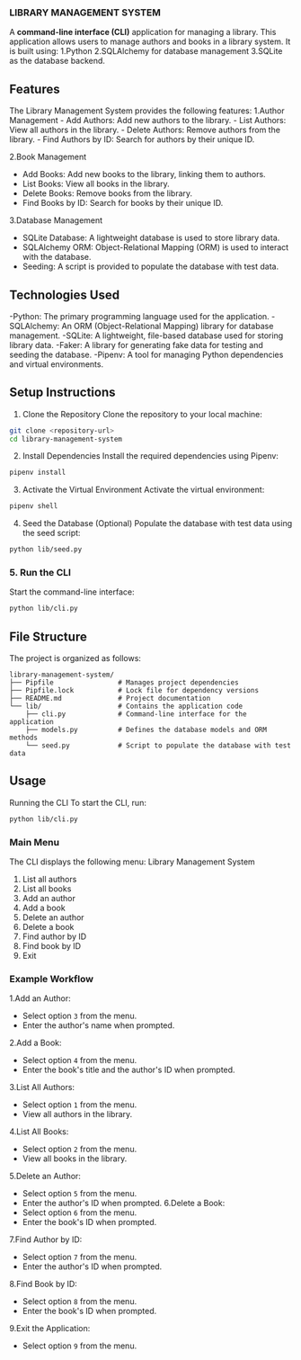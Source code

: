 ### LIBRARY MANAGEMENT SYSTEM
A **command-line interface (CLI)** application for managing a library. This application allows users to manage authors and books in a library system. 
It is built using: 
1.Python 
2.SQLAlchemy for database management 
3.SQLite as the database backend.

## Features
The Library Management System provides the following features:
1.Author Management
    - Add Authors: Add new authors to the library.
    - List Authors: View all authors in the library.
    - Delete Authors: Remove authors from the library.
    - Find Authors by ID: Search for authors by their unique ID.

2.Book Management
- Add Books: Add new books to the library, linking them to authors.
- List Books: View all books in the library.
- Delete Books: Remove books from the library.
- Find Books by ID: Search for books by their unique ID.

3.Database Management
- SQLite Database: A lightweight database is used to store library data.
- SQLAlchemy ORM: Object-Relational Mapping (ORM) is used to interact with the database.
- Seeding: A script is provided to populate the database with test data.


## Technologies Used

-Python: The primary programming language used for the application.
-SQLAlchemy: An ORM (Object-Relational Mapping) library for database management.
-SQLite: A lightweight, file-based database used for storing library data.
-Faker: A library for generating fake data for testing and seeding the database.
-Pipenv: A tool for managing Python dependencies and virtual environments.


## Setup Instructions
1. Clone the Repository
Clone the repository to your local machine:
```bash
git clone <repository-url>
cd library-management-system
```
2. Install Dependencies
Install the required dependencies using Pipenv:
```bash
pipenv install
```
3. Activate the Virtual Environment
Activate the virtual environment:
```bash
pipenv shell
```
4. Seed the Database (Optional)
Populate the database with test data using the seed script:
```bash
python lib/seed.py
```
### **5. Run the CLI**
Start the command-line interface:
```bash
python lib/cli.py
```

## File Structure

The project is organized as follows:
```
library-management-system/
├── Pipfile                # Manages project dependencies
├── Pipfile.lock           # Lock file for dependency versions
├── README.md              # Project documentation
└── lib/                   # Contains the application code
    ├── cli.py             # Command-line interface for the application
    ├── models.py          # Defines the database models and ORM methods
    └── seed.py            # Script to populate the database with test data
```

## Usage
Running the CLI
To start the CLI, run:
```bash
python lib/cli.py
```
### Main Menu
The CLI displays the following menu:
Library Management System
1. List all authors
2. List all books
3. Add an author
4. Add a book
5. Delete an author
6. Delete a book
7. Find author by ID
8. Find book by ID
9. Exit

### Example Workflow
1.Add an Author:
   - Select option `3` from the menu.
   - Enter the author's name when prompted.

2.Add a Book:
   - Select option `4` from the menu.
   - Enter the book's title and the author's ID when prompted.

3.List All Authors:
   - Select option `1` from the menu.
   - View all authors in the library.

4.List All Books:
   - Select option `2` from the menu.
   - View all books in the library.

5.Delete an Author:
   - Select option `5` from the menu.
   - Enter the author's ID when prompted.
6.Delete a Book:
   - Select option `6` from the menu.
   - Enter the book's ID when prompted.

7.Find Author by ID:
   - Select option `7` from the menu.
   - Enter the author's ID when prompted.

8.Find Book by ID:
   - Select option `8` from the menu.
   - Enter the book's ID when prompted.

9.Exit the Application:
   - Select option `9` from the menu.
